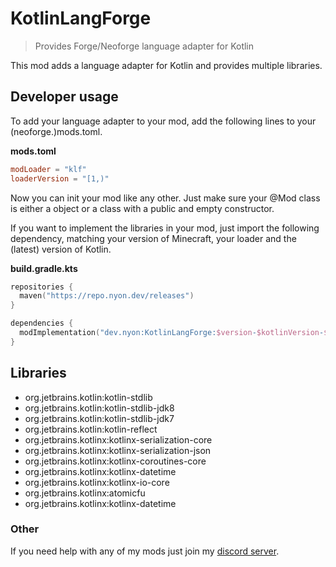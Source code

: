 # KotlinLangForge

> Provides Forge/Neoforge language adapter for Kotlin

This mod adds a language adapter for Kotlin and provides multiple libraries.

## Developer usage
To add your language adapter to your mod, add the following lines to your 
(neoforge.)mods.toml.

**mods.toml**
```toml
modLoader = "klf"
loaderVersion = "[1,)"
```

Now you can init your mod like any other. Just make sure your @Mod class is either a object or a class with a public 
and empty constructor.

If you want to implement the libraries in your mod, just import the following dependency, 
matching your version of Minecraft, your loader and the (latest) version of Kotlin.

**build.gradle.kts**
```kotlin
repositories {
  maven("https://repo.nyon.dev/releases")
}

dependencies {
  modImplementation("dev.nyon:KotlinLangForge:$version-$kotlinVersion-$mcVersion+$loader")
}
```

## Libraries
- org.jetbrains.kotlin:kotlin-stdlib
- org.jetbrains.kotlin:kotlin-stdlib-jdk8
- org.jetbrains.kotlin:kotlin-stdlib-jdk7
- org.jetbrains.kotlin:kotlin-reflect
- org.jetbrains.kotlinx:kotlinx-serialization-core
- org.jetbrains.kotlinx:kotlinx-serialization-json
- org.jetbrains.kotlinx:kotlinx-coroutines-core
- org.jetbrains.kotlinx:kotlinx-datetime
- org.jetbrains.kotlinx:kotlinx-io-core
- org.jetbrains.kotlinx:atomicfu
- org.jetbrains.kotlinx:kotlinx-datetime

### Other

If you need help with any of my mods just join my [discord server](https://nyon.dev/discord).
